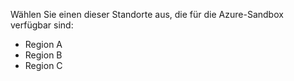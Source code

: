 Wählen Sie einen dieser Standorte aus, die für die Azure-Sandbox verfügbar sind:

- Region A
- Region B
- Region C